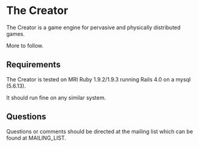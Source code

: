 # The Creator

The Creator is a game engine for pervasive and physically distributed games.

More to follow.

## Requirements

The Creator is tested on MRI Ruby 1.9.2/1.9.3 running Rails 4.0 on a mysql (5.6.13). 

It should run fine on any similar system. 

## Questions

Questions or comments should be directed at the mailing list which can be found at MAILING_LIST.